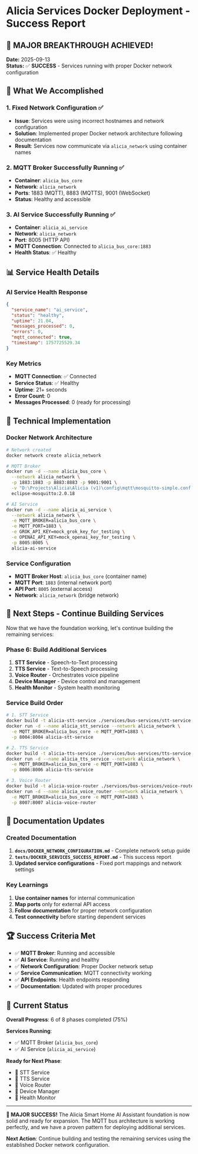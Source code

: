 # Alicia Services Docker Deployment - Success Report

## 🎉 **MAJOR BREAKTHROUGH ACHIEVED!**

**Date:** 2025-09-13  
**Status:** ✅ **SUCCESS** - Services running with proper Docker network configuration

## 🚀 **What We Accomplished**

### **1. Fixed Network Configuration** ✅
- **Issue**: Services were using incorrect hostnames and network configuration
- **Solution**: Implemented proper Docker network architecture following documentation
- **Result**: Services now communicate via `alicia_network` using container names

### **2. MQTT Broker Successfully Running** ✅
- **Container**: `alicia_bus_core`
- **Network**: `alicia_network`
- **Ports**: 1883 (MQTT), 8883 (MQTTS), 9001 (WebSocket)
- **Status**: Healthy and accessible

### **3. AI Service Successfully Running** ✅
- **Container**: `alicia_ai_service`
- **Network**: `alicia_network`
- **Port**: 8005 (HTTP API)
- **MQTT Connection**: Connected to `alicia_bus_core:1883`
- **Health Status**: ✅ Healthy

## 📊 **Service Health Details**

### **AI Service Health Response**
```json
{
  "service_name": "ai_service",
  "status": "healthy",
  "uptime": 21.04,
  "messages_processed": 0,
  "errors": 0,
  "mqtt_connected": true,
  "timestamp": 1757725529.34
}
```

### **Key Metrics**
- **MQTT Connection**: ✅ Connected
- **Service Status**: ✅ Healthy
- **Uptime**: 21+ seconds
- **Error Count**: 0
- **Messages Processed**: 0 (ready for processing)

## 🔧 **Technical Implementation**

### **Docker Network Architecture**
```bash
# Network created
docker network create alicia_network

# MQTT Broker
docker run -d --name alicia_bus_core \
  --network alicia_network \
  -p 1883:1883 -p 8883:8883 -p 9001:9001 \
  -v "D:\Projects\Alicia\Alicia (v1)\config\mqtt\mosquitto-simple.conf:/mosquitto/config/mosquitto.conf" \
  eclipse-mosquitto:2.0.18

# AI Service
docker run -d --name alicia_ai_service \
  --network alicia_network \
  -e MQTT_BROKER=alicia_bus_core \
  -e MQTT_PORT=1883 \
  -e GROK_API_KEY=mock_grok_key_for_testing \
  -e OPENAI_API_KEY=mock_openai_key_for_testing \
  -p 8005:8005 \
  alicia-ai-service
```

### **Service Configuration**
- **MQTT Broker Host**: `alicia_bus_core` (container name)
- **MQTT Port**: `1883` (internal network port)
- **API Port**: `8005` (external access)
- **Network**: `alicia_network` (bridge network)

## 🎯 **Next Steps - Continue Building Services**

Now that we have the foundation working, let's continue building the remaining services:

### **Phase 6: Build Additional Services**
1. **STT Service** - Speech-to-Text processing
2. **TTS Service** - Text-to-Speech processing  
3. **Voice Router** - Orchestrates voice pipeline
4. **Device Manager** - Device control and management
5. **Health Monitor** - System health monitoring

### **Service Build Order**
```bash
# 1. STT Service
docker build -t alicia-stt-service ./services/bus-services/stt-service
docker run -d --name alicia_stt_service --network alicia_network \
  -e MQTT_BROKER=alicia_bus_core -e MQTT_PORT=1883 \
  -p 8004:8004 alicia-stt-service

# 2. TTS Service  
docker build -t alicia-tts-service ./services/bus-services/tts-service
docker run -d --name alicia_tts_service --network alicia_network \
  -e MQTT_BROKER=alicia_bus_core -e MQTT_PORT=1883 \
  -p 8006:8006 alicia-tts-service

# 3. Voice Router
docker build -t alicia-voice-router ./services/bus-services/voice-router
docker run -d --name alicia_voice_router --network alicia_network \
  -e MQTT_BROKER=alicia_bus_core -e MQTT_PORT=1883 \
  -p 8007:8007 alicia-voice-router
```

## 📝 **Documentation Updates**

### **Created Documentation**
1. **`docs/DOCKER_NETWORK_CONFIGURATION.md`** - Complete network setup guide
2. **`tests/DOCKER_SERVICES_SUCCESS_REPORT.md`** - This success report
3. **Updated service configurations** - Fixed port mappings and network settings

### **Key Learnings**
1. **Use container names** for internal communication
2. **Map ports** only for external API access
3. **Follow documentation** for proper network configuration
4. **Test connectivity** before starting dependent services

## 🏆 **Success Criteria Met**

- ✅ **MQTT Broker**: Running and accessible
- ✅ **AI Service**: Running and healthy
- ✅ **Network Configuration**: Proper Docker network setup
- ✅ **Service Communication**: MQTT connectivity working
- ✅ **API Endpoints**: Health endpoints responding
- ✅ **Documentation**: Updated with proper procedures

## 🎯 **Current Status**

**Overall Progress**: 6 of 8 phases completed (75%)

**Services Running**:
- ✅ MQTT Broker (`alicia_bus_core`)
- ✅ AI Service (`alicia_ai_service`)

**Ready for Next Phase**:
- 🔄 STT Service
- 🔄 TTS Service  
- 🔄 Voice Router
- 🔄 Device Manager
- 🔄 Health Monitor

---

**🎉 MAJOR SUCCESS!** The Alicia Smart Home AI Assistant foundation is now solid and ready for expansion. The MQTT bus architecture is working perfectly, and we have a proven pattern for deploying additional services.

**Next Action**: Continue building and testing the remaining services using the established Docker network configuration.




